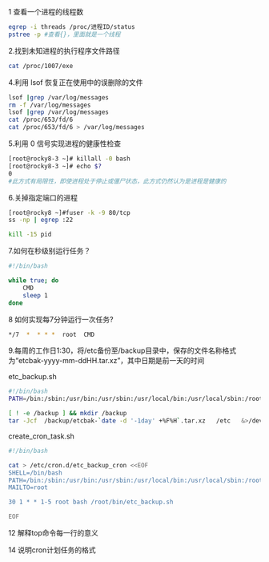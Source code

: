1  查看一个进程的线程数

```bash
egrep -i threads /proc/进程ID/status
pstree -p #查看{}，里面就是一个线程

```

2.找到未知进程的执行程序文件路径

```bash
cat /proc/1007/exe

```


4.利用 lsof 恢复正在使用中的误删除的文件

```bash
lsof |grep /var/log/messages
rm -f /var/log/messages
lsof |grep /var/log/messages
cat /proc/653/fd/6
cat /proc/653/fd/6 > /var/log/messages

```

5.利用 0 信号实现进程的健康性检查

```bash
[root@rocky8-3 ~]# killall -0 bash
[root@rocky8-3 ~]# echo $?
0
#此方式有局限性，即使进程处于停止或僵尸状态，此方式仍然认为是进程是健康的
```

6.关掉指定端口的进程

```bash
[root@rocky8 ~]#fuser -k -9 80/tcp
ss -np | egrep :22

kill -15 pid
```


7.如何在秒级别运行任务？
```bash
#!/bin/bash

while true; do
    CMD
    sleep 1
done
```


8 如何实现每7分钟运行一次任务?
```bash
*/7  *  * * *  root  CMD
```


9.每周的工作日1:30，将/etc备份至/backup目录中，保存的文件名称格式为“etcbak-yyyy-mm-ddHH.tar.xz”，其中日期是前一天的时间

etc_backup.sh
```bash
#!/bin/bash
PATH=/bin:/sbin:/usr/bin:/usr/sbin:/usr/local/bin:/usr/local/sbin:/root/bin

[ ! -e /backup ] && mkdir /backup
tar -Jcf  /backup/etcbak-`date -d '-1day' +%F%H`.tar.xz   /etc   &>/dev/null

```
create_cron_task.sh
```bash
#!/bin/bash

cat > /etc/cron.d/etc_backup_cron <<EOF
SHELL=/bin/bash
PATH=/bin:/sbin:/usr/bin:/usr/sbin:/usr/local/bin:/usr/local/sbin:/root/bin
MAILTO=root

30 1 * * 1-5 root bash /root/bin/etc_backup.sh

EOF

```

12 解释top命令每一行的意义

14 说明cron计划任务的格式

